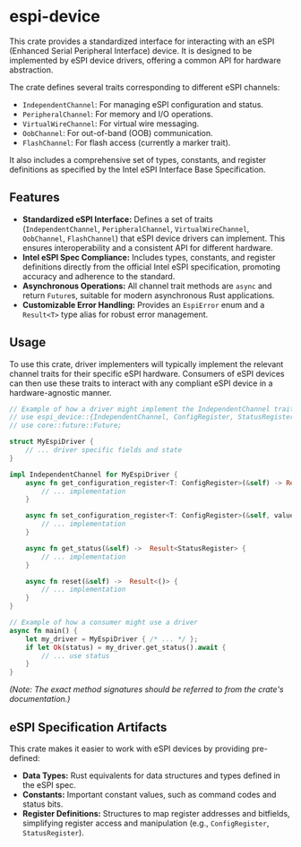# espi-device

This crate provides a standardized interface for interacting with an eSPI (Enhanced Serial Peripheral Interface) device. It is designed to be implemented by eSPI device drivers, offering a common API for hardware abstraction.

The crate defines several traits corresponding to different eSPI channels:
*   `IndependentChannel`: For managing eSPI configuration and status.
*   `PeripheralChannel`: For memory and I/O operations.
*   `VirtualWireChannel`: For virtual wire messaging.
*   `OobChannel`: For out-of-band (OOB) communication.
*   `FlashChannel`: For flash access (currently a marker trait).

It also includes a comprehensive set of types, constants, and register definitions as specified by the Intel eSPI Interface Base Specification.

## Features

*   **Standardized eSPI Interface:** Defines a set of traits (`IndependentChannel`, `PeripheralChannel`, `VirtualWireChannel`, `OobChannel`, `FlashChannel`) that eSPI device drivers can implement. This ensures interoperability and a consistent API for different hardware.
*   **Intel eSPI Spec Compliance:** Includes types, constants, and register definitions directly from the official Intel eSPI specification, promoting accuracy and adherence to the standard.
*   **Asynchronous Operations:** All channel trait methods are `async` and return `Future`s, suitable for modern asynchronous Rust applications.
*   **Customizable Error Handling:** Provides an `EspiError` enum and a `Result<T>` type alias for robust error management.

## Usage

To use this crate, driver implementers will typically implement the relevant channel traits for their specific eSPI hardware. Consumers of eSPI devices can then use these traits to interact with any compliant eSPI device in a hardware-agnostic manner.

```rust
// Example of how a driver might implement the IndependentChannel trait (conceptual)
// use espi_device::{IndependentChannel, ConfigRegister, StatusRegister, Result, EspiError};
// use core::future::Future;

struct MyEspiDriver {
    // ... driver specific fields and state
}

impl IndependentChannel for MyEspiDriver {
    async fn get_configuration_register<T: ConfigRegister>(&self) -> Result<T> {
        // ... implementation
    }

    async fn set_configuration_register<T: ConfigRegister>(&self, value: T) ->  Result<()> {
        // ... implementation
    }

    async fn get_status(&self) ->  Result<StatusRegister> {
        // ... implementation
    }

    async fn reset(&self) ->  Result<()> {
        // ... implementation
    }
}

// Example of how a consumer might use a driver
async fn main() {
    let my_driver = MyEspiDriver { /* ... */ };
    if let Ok(status) = my_driver.get_status().await {
        // ... use status
    }
}
```

*(Note: The exact method signatures should be referred to from the crate's documentation.)*

## eSPI Specification Artifacts

This crate makes it easier to work with eSPI devices by providing pre-defined:

*   **Data Types:** Rust equivalents for data structures and types defined in the eSPI spec.
*   **Constants:** Important constant values, such as command codes and status bits.
*   **Register Definitions:** Structures to map register addresses and bitfields, simplifying register access and manipulation (e.g., `ConfigRegister`, `StatusRegister`).
